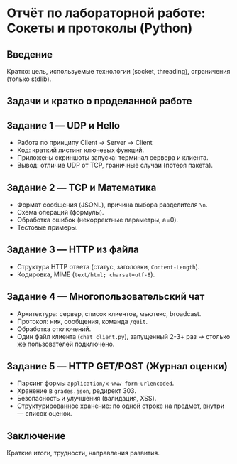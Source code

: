 # Отчёт по лабораторной работе: Сокеты и протоколы (Python)

## Введение
Кратко: цель, используемые технологии (socket, threading), ограничения (только stdlib).

## Задачи и кратко о проделанной работе

## Задание 1 — UDP и Hello
- Работа по принципу Client -> Server -> Client
- Код: краткий листинг ключевых функций.
- Приложены скриншоты запуска: терминал сервера и клиента.
- Вывод: отличие UDP от TCP, граничные случаи (потеря пакета).

## Задание 2 — TCP и Математика
- Формат сообщения (JSONL), причина выбора разделителя `\n`.
- Схема операций (формулы).
- Обработка ошибок (некорректные параметры, a=0).
- Тестовые примеры.

## Задание 3 — HTTP из файла
- Структура HTTP ответа (статус, заголовки, `Content-Length`).
- Кодировка, MIME (`text/html; charset=utf-8`).

## Задание 4 — Многопользовательский чат
- Архитектура: сервер, список клиентов, мьютекс, broadcast.
- Протокол: ник, сообщения, команда `/quit`.
- Обработка отключений.
- Один файл клиента (`chat_client.py`), запущенный 2-3+ раз -> столько же пользователей подключено.

## Задание 5 — HTTP GET/POST (Журнал оценки)
- Парсинг формы `application/x-www-form-urlencoded`.
- Хранение в `grades.json`, редирект 303.
- Безопасность и улучшения (валидация, XSS).
- Структурированное хранение: по одной строке на предмет, внутри — список оценок.

## Заключение
Краткие итоги, трудности, направления развития.
